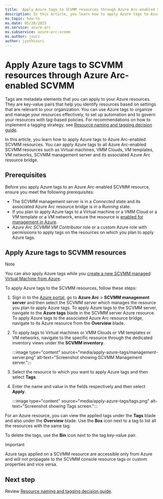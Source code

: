 ```yaml
---
title:  Apply Azure tags to SCVMM resources through Azure Arc-enabled System Center Virtual Machine Manager
description: In this article, you learn how to apply Azure tags to Azure Arc-enabled SCVMM resources. 
ms.topic: how-to 
ms.date: 05/28/2025
ms.service: azure-arc
ms.subservice: azure-arc-scvmm
ms.author: jsuri
author: jyothisuri
---
```


# Apply Azure tags to SCVMM resources through Azure Arc-enabled SCVMM

Tags are metadata elements that you can apply to your Azure resources. They are key-value pairs that help you identify resources based on settings that are relevant to your organization. You can use Azure tags to organize and manage your resources effectively, to set up automation and to govern your resources with tag-based policies. For recommendations on how to implement a tagging strategy, see [Resource naming and tagging decision guide](/azure/cloud-adoption-framework/ready/azure-best-practices/resource-naming-and-tagging-decision-guide?toc=%2Fazure%2Fazure-resource-manager%2Fmanagement%2Ftoc.json).

In this article, you learn how to apply Azure tags to Azure Arc-enabled SCVMM resources. You can apply Azure tags to all Azure Arc-enabled SCVMM resources such as Virtual machines, VMM Clouds, VM templates, VM networks, SCVMM management server and its associated Azure Arc resource bridge.

## Prerequisites

Before you apply Azure tags to an Azure Arc-enabled SCVMM resource, ensure you meet the following prerequisites:
- The SCVMM management server is in a *Connected* state and its associated Azure Arc resource bridge is in a *Running* state.
- If you plan to apply Azure tags to a Virtual machine or a VMM Cloud or a VM template or a VM network, ensure the resource is [enabled for management in Azure](enable-scvmm-inventory-resources.md).
- *Azure Arc SCVMM VM Contributor* role or a custom Azure role with permissions to apply tags on the resources on which you plan to apply Azure tags.

## Apply Azure tags to SCVMM resources

>[!Note]
>You can also apply Azure tags while you [create a new SCVMM managed Virtual Machine from Azure](create-virtual-machine.md).

To apply Azure tags to the SCVMM resources, follow these steps:

1. Sign in to the [Azure portal](https://portal.azure.com/), go to **Azure Arc** > **SCVMM management server** and then select the SCVMM server which manages the resource you plan to apply Azure tags.
       To apply Azure tags to the SCVMM server, navigate to the **Azure tags** blade in the SCVMM server Azure resource. 
       To apply Azure tags to the associated Azure Arc resource bridge, navigate to its Azure resource from the **Overview** blade.
 
2. To apply tags to Virtual machines or VMM Clouds or VM templates or VM networks, navigate to the specific resource through the dedicated inventory views under the **SCVMM inventory**.

    :::image type="content" source="media/apply-azure-tags/management-server.png" alt-text="Screenshot showing SCVMM Management server.":::
 
3. Select the resource to which you want to apply Azure tags and then select **Tags**.
4. Enter the name and value in the fields respectively and then select **Apply**.
 
   :::image type="content" source="media/apply-azure-tags/tags.png" alt-text="Screenshot showing Tags screen.":::
        
For an Azure resource, you can view the applied tags under the **Tags** blade and also under the **Overview** blade. Use the **Box** icon next to a tag to list all the resources with the same tag. 

To delete the tags, use the **Bin** icon next to the tag key-value pair.

>[!Important]
>Azure tags applied on a SCVMM resource are accessible only from Azure and will not propagate to the SCVMM console resource tags or custom properties and vice versa.

## Next step

Review [Resource naming and tagging decision guide](/azure/cloud-adoption-framework/ready/azure-best-practices/resource-naming-and-tagging-decision-guide).


